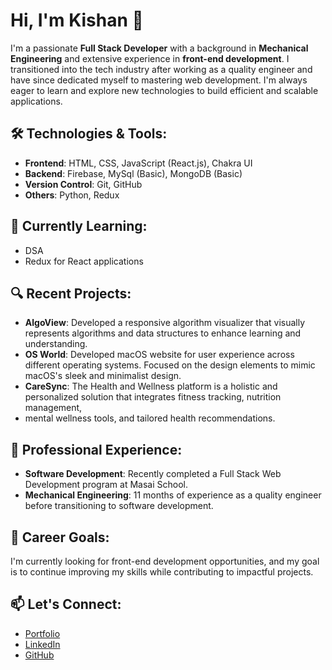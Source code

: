 # Hi, I'm Kishan 👋

I'm a passionate **Full Stack Developer** with a background in **Mechanical Engineering** and extensive experience in **front-end development**. 
I transitioned into the tech industry after working as a quality engineer and have since dedicated myself to mastering web development. 
I'm always eager to learn and explore new technologies to build efficient and scalable applications.

## 🛠️ Technologies & Tools:
- **Frontend**: HTML, CSS, JavaScript (React.js), Chakra UI
- **Backend**: Firebase, MySql (Basic), MongoDB (Basic)
- **Version Control**: Git, GitHub
- **Others**: Python, Redux

## 🌱 Currently Learning:
- DSA
-  Redux for React applications
## 🔍 Recent Projects:
- **AlgoView**: Developed a responsive algorithm visualizer that visually represents algorithms and data structures to enhance learning and understanding.
- **OS World**:  Developed macOS website for user experience across different operating systems.
Focused on the design elements to mimic macOS's sleek and minimalist design.
- **CareSync**:  The Health and Wellness platform is a holistic and personalized solution that integrates fitness tracking, nutrition management,
-  mental wellness tools, and tailored health recommendations.

## 💼 Professional Experience:
- **Software Development**: Recently completed a Full Stack Web Development program at Masai School.
- **Mechanical Engineering**: 11 months of experience as a quality engineer before transitioning to software development.

## 🎯 Career Goals:
I'm currently looking for front-end development opportunities, and my goal is to continue improving my skills while contributing to impactful projects.

## 📫 Let's Connect:
- [Portfolio](https://wonderful-cactus-c7b624.netlify.app/)
- [LinkedIn](https://www.linkedin.com/in/kishan-singh-50a963201/)
- [GitHub](https://github.com/KishanS)
